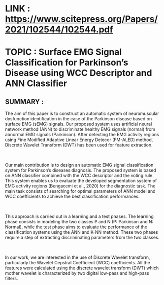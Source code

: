 # LINK : https://www.scitepress.org/Papers/2021/102544/102544.pdf

# TOPIC : Surface EMG Signal Classification for Parkinson’s Disease using WCC Descriptor and ANN Classifier

## SUMMARY :
The aim of this paper is to construct an automatic system of neuromuscular dysfunction identification in the case of the Parkinson disease based on surface EMG (sEMG) signals. Our proposed system uses artificial neural network method (ANN) to discriminate healthy EMG signals (normal) from abnormal EMG signals (Parkinson). After detecting the EMG activity regions using Fine Modified Adaptive Linear Energy Detecor (FM-ALED) method, Discrete Wavelet Transform (DWT) has been used for feature extraction.

<br/><br/>
Our main contribution is to design an automatic EMG signal classification system for Parkinson’s diseases diagnosis. The proposed system is based on ANN classifier combined with the WCC descriptor and the voting rule. This system enables us to evaluate the developed segmentation system of EMG activity regions (Bengacemi et al., 2020) for the diagnostic task. The main task consists of searching for optimal parameters of ANN model and WCC coefficients to achieve the best classification performances.

<br/><br/>
This approach is carried out in a learning and a test phases. The learning phase consists in modeling the two classes P and N (P: Parkinson and N: Normal), while the test phase aims to evaluate the performance of the classification systems using the ANN and K-NN method. These two phases require a step of extracting discriminating parameters from the two classes.

<br/><br/>
In our work, we are interested in the use of Discrete Wavelet transform, particularly the Wavelet Cepstral Coefficient (WCC) coefficients. All the features were calculated using the discrete wavelet transform (DWT) which mother wavelet is characterized by two digital low-pass and high-pass filters.
